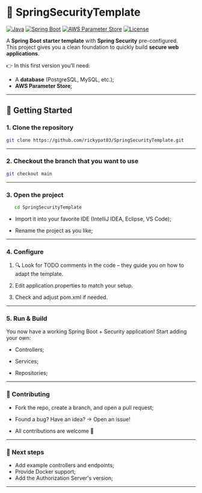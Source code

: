 # 🔐 SpringSecurityTemplate

[![Java](https://img.shields.io/badge/Java-21-red?logo=openjdk)](https://openjdk.org/)
[![Spring Boot](https://img.shields.io/badge/Spring%20Boot-3.x-brightgreen?logo=springboot)](https://spring.io/projects/spring-boot)
[![AWS Parameter Store](https://img.shields.io/badge/AWS-Parameter%20Store-orange?logo=amazonaws)](https://aws.amazon.com/systems-manager/)
[![License](https://img.shields.io/github/license/rickypat03/SpringSecurityTemplate)](LICENSE)

A **Spring Boot starter template** with **Spring Security** pre-configured.  
This project gives you a clean foundation to quickly build **secure web applications**.

👉 In this first version you’ll need:
- A **database** (PostgreSQL, MySQL, etc.);
- **AWS Parameter Store**;

---

## 🚀 Getting Started

### 1. Clone the repository
```bash
git clone https://github.com/rickypat03/SpringSecurityTemplate.git
```

---

### 2. Checkout the branch that you want to use

```bash
git checkout main
```

---

### 3. Open the project
```bash
   cd SpringSecurityTemplate
```

- Import it into your favorite IDE (IntelliJ IDEA, Eclipse, VS Code);

- Rename the project as you like;

---

### 4. Configure

1. 🔍 Look for TODO comments in the code – they guide you on how to adapt the template.

2. Edit application.properties to match your setup.

3. Check and adjust pom.xml if needed.

---

### 5. Run & Build

You now have a working Spring Boot + Security application!
Start adding your own:

- Controllers;

- Services;

- Repositories;

---

### 🤝 Contributing

- Fork the repo, create a branch, and open a pull request;

- Found a bug? Have an idea? → Open an issue!

- All contributions are welcome 🙌

---

### 📌 Next steps

- Add example controllers and endpoints;
- Provide Docker support;
- Add the Authorization Server's version;

---